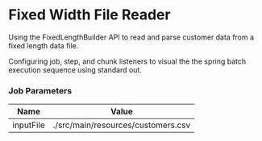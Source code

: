 # Fixed Width File Reader

Using the FixedLengthBuilder API to read and parse customer data from a fixed length data file.

Configuring job, step, and chunk listeners to visual the the spring batch execution sequence using standard out.

### Job Parameters

| Name      | Value                              |
|-----------|------------------------------------|
| inputFile | ./src/main/resources/customers.csv |